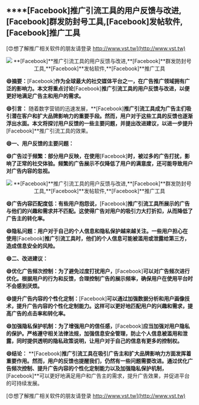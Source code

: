 ## ****[Facebook]**推广引流工具的用户反馈与改进,**[Facebook]**群发防封号工具,**[Facebook]**发帖软件,**[Facebook]**推广工具**

[😍想了解推广相关软件的朋友请登录 http://www.vst.tw](http://www.vst.tw)

 <center><img src="https://vst.tw/MP4/tuiguang/png/8.png" alt="**[Facebook]**推广引流工具的用户反馈与改进,**[Facebook]**群发防封号工具,**[Facebook]**发帖软件,**[Facebook]**推广工具"></center>

**😄摘要：**[Facebook]**作为全球最大的社交媒体平台之一，在广告推广领域拥有广泛的影响力。本文将重点讨论**[Facebook]**推广引流工具的用户反馈与改进，以便更好地满足广告主和用户的需求。**

**😄引言：**
随着数字营销的迅速发展，**[Facebook]**推广引流工具成为广告主们吸引潜在客户和扩大品牌影响力的重要手段。然而，用户对于这些工具的反馈也逐渐浮出水面。本文将探讨用户反馈的一些主要问题，并提出改进建议，以进一步提升**[Facebook]**推广引流工具的效果。

**😄一、用户反馈的主要问题：**

**😄广告过于频繁：部分用户反映，在使用**[Facebook]**时，被过多的广告打扰，影响了正常的社交体验。频繁的广告展示不仅降低了用户的满意度，还可能导致用户对广告内容的忽视。**

 <center><img src="https://vst.tw/MP4/tuiguang/png/8.png" alt="**[Facebook]**推广引流工具的用户反馈与改进,**[Facebook]**群发防封号工具,**[Facebook]**发帖软件,**[Facebook]**推广工具"></center>

**😄广告内容匹配度低：有些用户抱怨说，**[Facebook]**推广引流工具所展示的广告与他们的兴趣和需求并不匹配。这使得广告对用户的吸引力大打折扣，从而降低了广告主的转化率。**

**😄隐私问题：用户对于自己的个人信息和隐私保护越来越关注。一些用户担心在使用**[Facebook]**推广引流工具时，他们的个人信息可能被滥用或泄露给第三方，造成信息安全的风险。**

**😄二、改进建议：**

**😄优化广告频次控制：为了避免过度打扰用户，**[Facebook]**可以对广告频次进行优化。根据用户的行为和反馈，合理控制广告的展示频率，确保用户在使用平台时不会感到厌烦。**

**😄提升广告内容的个性化定制：**[Facebook]**可以通过加强数据分析和用户画像技术，提升广告内容的个性化定制能力。这样可以更好地匹配用户的兴趣和需求，提高广告的点击率和转化率。**

**😄加强隐私保护机制：为了增强用户的信任感，**[Facebook]**应当加强对用户隐私的保护。严格遵守相关法律法规，加强信息安全管理，防止个人信息被滥用和泄露，同时提供透明的隐私政策说明，让用户对于自己的信息有更多的控制权。**

**😄结论：**
**[Facebook]**推广引流工具在吸引广告主和扩大品牌影响力方面发挥着重要作用。然而，用户的反馈也提醒我们，仍然有一些问题需要改进。通过优化广告频次控制、提升广告内容的个性化定制能力以及加强隐私保护机制，**[Facebook]**可以更好地满足用户和广告主的需求，提升广告效果，并促进平台的可持续发展。

[😍想了解推广相关软件的朋友请登录 http://www.vst.tw](http://www.vst.tw)



